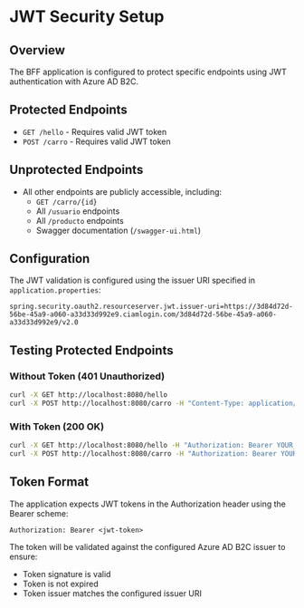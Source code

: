 # JWT Security Setup

## Overview
The BFF application is configured to protect specific endpoints using JWT authentication with Azure AD B2C.

## Protected Endpoints
- `GET /hello` - Requires valid JWT token
- `POST /carro` - Requires valid JWT token

## Unprotected Endpoints
- All other endpoints are publicly accessible, including:
  - `GET /carro/{id}`
  - All `/usuario` endpoints
  - All `/producto` endpoints
  - Swagger documentation (`/swagger-ui.html`)

## Configuration
The JWT validation is configured using the issuer URI specified in `application.properties`:
```
spring.security.oauth2.resourceserver.jwt.issuer-uri=https://3d84d72d-56be-45a9-a060-a33d33d992e9.ciamlogin.com/3d84d72d-56be-45a9-a060-a33d33d992e9/v2.0
```

## Testing Protected Endpoints

### Without Token (401 Unauthorized)
```bash
curl -X GET http://localhost:8080/hello
curl -X POST http://localhost:8080/carro -H "Content-Type: application/json" -d '{}'
```

### With Token (200 OK)
```bash
curl -X GET http://localhost:8080/hello -H "Authorization: Bearer YOUR_JWT_TOKEN"
curl -X POST http://localhost:8080/carro -H "Authorization: Bearer YOUR_JWT_TOKEN" -H "Content-Type: application/json" -d '{"marca":"Toyota","modelo":"Corolla"}'
```

## Token Format
The application expects JWT tokens in the Authorization header using the Bearer scheme:
```
Authorization: Bearer <jwt-token>
```

The token will be validated against the configured Azure AD B2C issuer to ensure:
- Token signature is valid
- Token is not expired
- Token issuer matches the configured issuer URI 